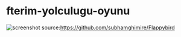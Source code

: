 # fterim-yolculugu-oyunu
![screenshot](https://user-images.githubusercontent.com/39379330/112737692-49f60800-8f6d-11eb-88d9-40cbba1ee3cc.gif)
source:https://github.com/subhamghimire/Flappybird
